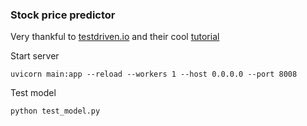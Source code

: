 <h3>Stock price predictor</h3>

Very thankful to [testdriven.io](https://testdriven.io/) and their cool [tutorial](https://testdriven.io/blog/fastapi-machine-learning/)


Start server

`uvicorn main:app --reload --workers 1 --host 0.0.0.0 --port 8008`

Test model 

`python test_model.py`
